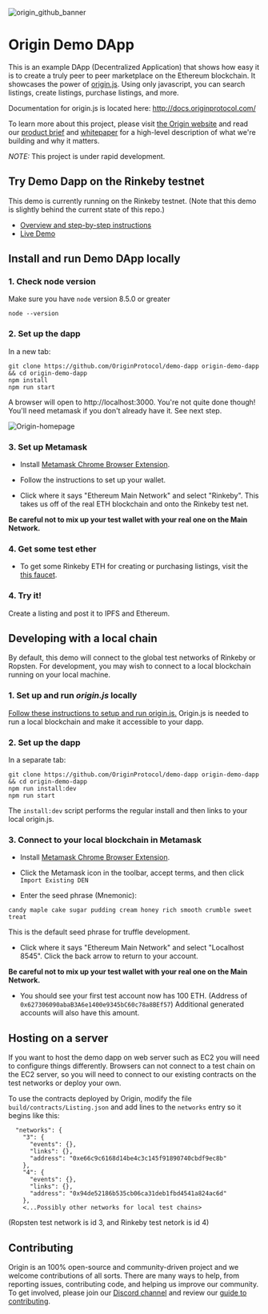 ![origin_github_banner](https://user-images.githubusercontent.com/673455/37314301-f8db9a90-2618-11e8-8fee-b44f38febf38.png)

# Origin Demo DApp
This is an example DApp (Decentralized Application) that shows how easy it is to create a truly peer to peer marketplace on the Ethereum blockchain. It showcases the power of [origin.js](https://github.com/OriginProtocol/origin-js). Using only javascript, you can search listings, create listings, purchase listings, and more. 

Documentation for origin.js is located here: http://docs.originprotocol.com/

To learn more about this project, please visit [the Origin website](https://www.originprotocol.com) and read our [product brief](https://www.originprotocol.com/product-brief) and [whitepaper](https://www.originprotocol.com/whitepaper) for a high-level description of what we're building and why it matters.

*NOTE:* This project is under rapid development. 

## Try Demo Dapp on the Rinkeby testnet

This demo is currently running on the Rinkeby testnet. (Note that this demo is slightly behind the current state of this repo.) 
- [Overview and step-by-step instructions](https://medium.com/originprotocol/origin-demo-dapp-is-now-live-on-testnet-835ae201c58)
- [Live Demo](http://demo.originprotocol.com)

## Install and run Demo DApp locally

### 1. Check node version

Make sure you have `node` version 8.5.0 or greater

```
node --version
```

### 2. Set up the dapp

In a new tab:
```
git clone https://github.com/OriginProtocol/demo-dapp origin-demo-dapp && cd origin-demo-dapp
npm install
npm run start
```

A browser will open to http://localhost:3000. You're not quite done though! You'll need metamask if you don't already have it. See next step.

![Origin-homepage](https://user-images.githubusercontent.com/673455/34650232-ca4df39c-f37a-11e7-9b18-18861f282dff.png)

### 3. Set up Metamask

  -  Install [Metamask Chrome Browser Extension](https://metamask.io/).

  - Follow the instructions to set up your wallet.

  - Click where it says "Ethereum Main Network" and select "Rinkeby". This takes us off of the real ETH blockchain and onto the Rinkeby test net.

   **Be careful not to mix up your test wallet with your real one on the Main Network.**

### 4. Get some test ether

   - To get some Rinkeby ETH for creating or purchasing listings, visit the [this faucet](https://faucet.rinkeby.io/).

### 4. Try it!
Create a listing and post it to IPFS and Ethereum.


## Developing with a local chain

By default, this demo will connect to the global test networks of Rinkeby or Ropsten. For development, you may wish to connect to a local blockchain running on your local machine. 

### 1. Set up and run *origin.js* locally

[Follow these instructions to setup and run origin.js.](https://github.com/OriginProtocol/origin-js#local) Origin.js is needed to run a local blockchain and make it accessible to your dapp.

### 2. Set up the dapp

In a separate tab:
```
git clone https://github.com/OriginProtocol/demo-dapp origin-demo-dapp && cd origin-demo-dapp
npm run install:dev
npm run start
```

The `install:dev` script performs the regular install and then links to your local origin.js.

### 3. Connect to your local blockchain in Metamask

-  Install [Metamask Chrome Browser Extension](https://metamask.io/).

- Click the Metamask icon in the toolbar, accept terms, and then click `Import Existing DEN`

- Enter the seed phrase (Mnemonic):
```
candy maple cake sugar pudding cream honey rich smooth crumble sweet treat
```
This is the default seed phrase for truffle development.

- Click where it says "Ethereum Main Network" and select "Localhost 8545". Click the back arrow to return to your account.

 **Be careful not to mix up your test wallet with your real one on the Main Network.**

- You should see your first test account now has 100 ETH. (Address of `0x627306090abaB3A6e1400e9345bC60c78a8BEf57`) Additional generated accounts will also have this amount.

## Hosting on a server

If you want to host the demo dapp on web server such as EC2 you will need to configure things differently. Browsers can not connect to a test chain on the EC2 server, so you will need to connect to our existing contracts on the test networks or deploy your own.

To use the contracts deployed by Origin, modify the file `build/contracts/Listing.json` and add lines to the `networks` entry so it begins like this:
```
  "networks": {
    "3": {
      "events": {},
      "links": {},
      "address": "0xe66c9c6168d14be4c3c145f91890740cbdf9ec8b"
    },
    "4": {
      "events": {},
      "links": {},
      "address": "0x94de52186b535cb06ca31deb1fbd4541a824ac6d"
    },
    <...Possibly other networks for local test chains>
```
(Ropsten test network is id 3, and Rinkeby test netork is id 4)

## Contributing

Origin is an 100% open-source and community-driven project and we welcome contributions of all sorts. There are many ways to help, from reporting issues, contributing code, and helping us improve our community. To get involved, please join our [Discord channel](https://discord.gg/jyxpUSe) and review our [guide to contributing](https://docs.originprotocol.com/#contributing).
